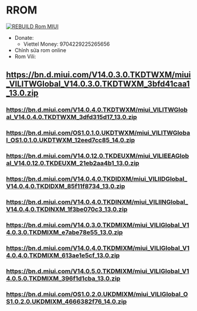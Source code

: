 # RROM
[![REBUILD Rom MIUI](https://github.com/chamchamfy/RROM/actions/workflows/main.yml/badge.svg)](https://github.com/chamchamfy/RROM/actions/workflows/main.yml)

+ Donate:
  - Viettel Money: 9704229225265656
+ Chỉnh sửa rom online
+ Rom Vili: 
## https://bn.d.miui.com/V14.0.3.0.TKDTWXM/miui_VILITWGlobal_V14.0.3.0.TKDTWXM_3bfd41caa1_13.0.zip
### https://bn.d.miui.com/V14.0.4.0.TKDTWXM/miui_VILITWGlobal_V14.0.4.0.TKDTWXM_3dfd315d17_13.0.zip
### https://bn.d.miui.com/OS1.0.1.0.UKDTWXM/miui_VILITWGlobal_OS1.0.1.0.UKDTWXM_12eed7cc85_14.0.zip
### https://bn.d.miui.com/V14.0.12.0.TKDEUXM/miui_VILIEEAGlobal_V14.0.12.0.TKDEUXM_21eb2aa4b1_13.0.zip
### https://bn.d.miui.com/V14.0.4.0.TKDIDXM/miui_VILIIDGlobal_V14.0.4.0.TKDIDXM_85f11f8734_13.0.zip
### https://bn.d.miui.com/V14.0.4.0.TKDINXM/miui_VILIINGlobal_V14.0.4.0.TKDINXM_1f3be070c3_13.0.zip
### https://bn.d.miui.com/V14.0.3.0.TKDMIXM/miui_VILIGlobal_V14.0.3.0.TKDMIXM_e7abe78e55_13.0.zip
### https://bn.d.miui.com/V14.0.4.0.TKDMIXM/miui_VILIGlobal_V14.0.4.0.TKDMIXM_613ae1e5cf_13.0.zip
### https://bn.d.miui.com/V14.0.5.0.TKDMIXM/miui_VILIGlobal_V14.0.5.0.TKDMIXM_396f1d1cba_13.0.zip
### https://bn.d.miui.com/OS1.0.2.0.UKDMIXM/miui_VILIGlobal_OS1.0.2.0.UKDMIXM_4666382f76_14.0.zip